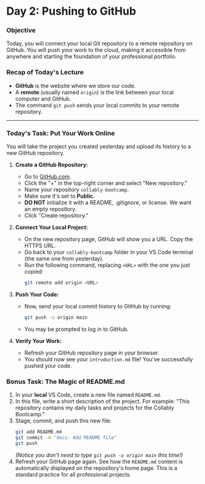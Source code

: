 # Day 2: Pushing to GitHub

### **Objective**
Today, you will connect your local Git repository to a remote repository on GitHub. You will push your work to the cloud, making it accessible from anywhere and starting the foundation of your professional portfolio.

### **Recap of Today's Lecture**
*   **GitHub** is the website where we store our code.
*   A **remote** (usually named `origin`) is the link between your local computer and GitHub.
*   The command `git push` sends your local commits to your remote repository.

---

### **Today's Task: Put Your Work Online**

You will take the project you created yesterday and upload its history to a new GitHub repository.

1.  **Create a GitHub Repository:**
    *   Go to [GitHub.com](https://github.com).
    *   Click the "+" in the top-right corner and select "New repository."
    *   Name your repository `collably-bootcamp`.
    *   Make sure it's set to **Public**.
    *   **DO NOT** initialize it with a README, .gitignore, or license. We want an empty repository.
    *   Click "Create repository."

2.  **Connect Your Local Project:**
    *   On the new repository page, GitHub will show you a URL. Copy the HTTPS URL.
    *   Go back to your `collably-bootcamp` folder in your VS Code terminal (the same one from yesterday).
    *   Run the following command, replacing `<URL>` with the one you just copied:
        ```bash
        git remote add origin <URL>
        ```

3.  **Push Your Code:**
    *   Now, send your local commit history to GitHub by running:
        ```bash
        git push -u origin main
        ```
    *   You may be prompted to log in to GitHub.

4.  **Verify Your Work:**
    *   Refresh your GitHub repository page in your browser.
    *   You should now see your `introduction.md` file! You've successfully pushed your code.

### **Bonus Task: The Magic of README.md**

1.  In your **local** VS Code, create a new file named `README.md`.
2.  In this file, write a short description of the project. For example: "This repository contains my daily tasks and projects for the Collably Bootcamp."
3.  Stage, commit, and push this new file:
    ```bash
    git add README.md
    git commit -m "docs: Add README file"
    git push
    ```
    *(Notice you don't need to type `git push -u origin main` this time!)*
4.  Refresh your GitHub page again. See how the `README.md` content is automatically displayed on the repository's home page. This is a standard practice for all professional projects.